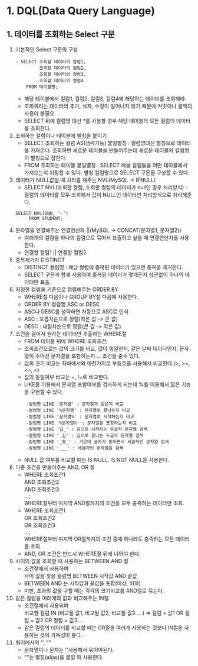 # 1. DQL(Data Query Language)
## 1. 데이터를 조회하는 Select 구문
1. 기본적인 Select 구문의 구성
    ```
    - SELECT 조회할 데이터의 컬럼1,  
             조회할 데이터의 컬럼2,  
             조회할 데이터의 컬럼3,  
             조회할 데이터의 컬럼4
        FROM 테이블명;
    ```
    - 해당 테이블에서 컬럼1, 컬럼2, 컬럼3, 컬럼4에 해당하는 데이터를 조회해라.
    - 조회쿼리는 데이터의 추가, 삭제, 수정이 일어나지 않기 때문에 커밋이나 롤백의 사용이 불필요.
    - SELECT 뒤에 컬럼명 대신 *를 사용할 경우 해당 테이블의 모든 컬럼의 데이터를 조회한다.
2. 조회하는 컬럼이나 테이블에 별칭을 붙이기
    - SELECT 조회하는 컬럼 AS(생략가능) 붙일별칭 : 컬럼명대신 별칭으로 데이터를 가져온다. 조회하면 새로운 테이블을 만들어주는데 새로운 테이블의 컬럼명이 별칭으로 잡힌다.
    - FROM 조회하는 테이블 붙일별칭 : SELECT 해올 컬럼들을 어떤 테이블에서 가져오는지 지칭할 수 있다. 별칭.컬럼명으로 SELECT 구문을 구성할 수 있다.
3. 데이터가 NULL값일 때 처리를 해주는 NVL(MySQL -> IFNULL)
    - SELECT NVL(조회할 컬럼, 조회할 컬럼의 데이터가 null인 경우 처리방식) : 컬럼의 데이터를 모두 조회해서 값이 NULL인 데이터만 처리방식으로 처리해준다.
    ```
    SELECT NVL(SNO, '-')
         FROM STUDENT;
    ```
4. 문자열을 연결해주는 연결연산자 ||(MySQL -> CONCAT(문자열1, 문자열2))
    - 여러개의 컬럼을 하나의 컬럼으로 묶어서 표출하고 싶을 때 연결연산자를 사용한다.
    - 연결할 컬럼1 || 연결할 컬럼2
5. 중복제거자 DISTINCT
    - DISTINCT 컬럼명 : 해당 컬럼에 중복된 데이터가 있으면 중복을 제거한다.
    - SELECT 구문과 함께 사용하여 중복된 데이터가 몇개든지 상관없이 하나의 데이터만 표출.
6. 지정한 컬럼을 기준으로 정렬해주는 ORDER BY
    - WHERE절 다음이나 GROUP BY절 다음에 사용한다.
    - ORDER BY 컬럼명 ASC or DESC
    - ASC나 DESC를 생략하면 자동으로 ASC로 인식
    - ASC : 오름차순으로 정렬(작은 값 -> 큰 값)
    - DESC : 내림차순으로 정렬(큰 값 -> 작은 값)
7. 조건을 걸어서 원하는 데이터만 추출하는 WHERE절
    - FROM 테이블 뒤에 WHERE 조회조건;
    - 조회조건으로는 값의 크기를 비교, 값이 동일한지, 같은 날짜 데이터인지, 문자열이 주어진 문자열을 포함하는지 ... 조건을 줄수 있다.
    - 값의 크기 비교는 자바에서와 마찬가지로 부등호를 사용해서 비교한다.(>, >=, <=, <)
    - 값의 동일여부 비교는 =, !=로 비교한다.
    - LIKE를 이용해서 문자열 포함여부를 검사하게 되는데 %를 이용해서 많은 기능을 구현할 수 있다.
    ```
        -컬럼명 LIKE '문자열' : 문자열과 같은지 비교
        -컬럼명 LIKE '%문자열' : 문자열로 끝나는지 비교
        -컬럼명 LIKE '문자열%' : 문자열로 시작하는지 비교
        -컬럼명 LIKE '%문자열%' : 문자열을 포함하는지 비교
        -컬럼명 LIKE '김_' : 김으로 시작하는 두글자 문자열 검색
        -컬럼명 LIKE '_김' : 김으로 끝나는 두글자 문자열 검색
        -컬럼명 LIKE '_동_' : 가운데 글자가 동이면서 세글자인 문자열 검색
        -컬럼명 LIKE '___' : 세글자인 문자열을 검색
    ```
    - NULL 값 여부를 비교할 때는 IS NULL, IS NOT NULL을 사용한다.
8. 다중 조건을 만들어주는 AND, OR 절
    - WHERE 조회조건1  
        AND 조회조건2  
        AND 조회조건3  
        ...;  
      WHERE절부터 마지막 AND절까지의 조건을 모두 충족하는 데이터만 조회.
    - WHERE 조회조건1  
         OR 조회조건2  
         OR 조회조건3  
        ...;  
      WHERE절부터 마지막 OR절까지의 조건 중에 하나라도 충족하는 모든 데이터를 조회.
    - AND, OR 조건은 반드시 WHERE절 뒤에 나와야 한다.
9. 사이의 값을 조회할 때 사용하는 BETWEEN AND 절
    - 조건절에서 사용하며  
      사이 값을 찾을 컬럼명 BETWEEN 시작값 AND 끝값
    - BETWEEN AND 는 시작값과 끝값을 포함(이상, 이하)
    - 미만, 초과의 값을 구할 때는 각각의 크기비교를 AND절로 묶는다.
10. 같은 컬럼을 여러개의 값과 비교해주는 IN절
    - 조건절에서 사용되며  
      비교할 컬럼 IN (비교될 값1, 비교될 값2, 비교될 값3.....) => 컬럼 = 값1 OR 컬럼 = 값2 OR 컬럼 = 값3.....
    - 같은 컬럼의 데이터를 비교할 때는 OR절을 여러개 사용하는 것보다 IN절을 사용하는 것이 가독성이 좋다.
11. 쿼리에서의 '', ""
    - 문자열이나 문자는 ''사용해서 묶어야된다.
    - ""는 별칭(alias)을 붙일 때 사용한다.